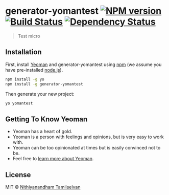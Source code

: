 # generator-yomantest [![NPM version][npm-image]][npm-url] [![Build Status][travis-image]][travis-url] [![Dependency Status][daviddm-image]][daviddm-url]
> Test micro

## Installation

First, install [Yeoman](http://yeoman.io) and generator-yomantest using [npm](https://www.npmjs.com/) (we assume you have pre-installed [node.js](https://nodejs.org/)).

```bash
npm install -g yo
npm install -g generator-yomantest
```

Then generate your new project:

```bash
yo yomantest
```

## Getting To Know Yeoman

 * Yeoman has a heart of gold.
 * Yeoman is a person with feelings and opinions, but is very easy to work with.
 * Yeoman can be too opinionated at times but is easily convinced not to be.
 * Feel free to [learn more about Yeoman](http://yeoman.io/).

## License

MIT © [Nithiyanandham Tamilselvan]()


[npm-image]: https://badge.fury.io/js/generator-yomantest.svg
[npm-url]: https://npmjs.org/package/generator-yomantest
[travis-image]: https://travis-ci.org/Nithiyanandham/generator-yomantest.svg?branch=master
[travis-url]: https://travis-ci.org/Nithiyanandham/generator-yomantest
[daviddm-image]: https://david-dm.org/Nithiyanandham/generator-yomantest.svg?theme=shields.io
[daviddm-url]: https://david-dm.org/Nithiyanandham/generator-yomantest
